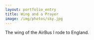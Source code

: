 ```yaml
---
layout: portfolio_entry
title: Wing and a Prayer
image: /img/photos/sky.jpg
---
```

The wing of the AirBus I rode to England.
